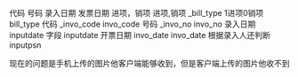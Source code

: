代码 号码 录入日期  发票日期 进项，销项
进项,销项 _bill_type 1进项0销项 bill_type
代码 _invo_code     invo_code
号码 _invo_no       invo_no
录入日期 inputdate  字段 inputdate
开票日期 invo_date  invo_date
根据录入人还判断 inputpsn

现在的问题是手机上传的图片他客户端能够收到，但是客户端上传的图片他收不到